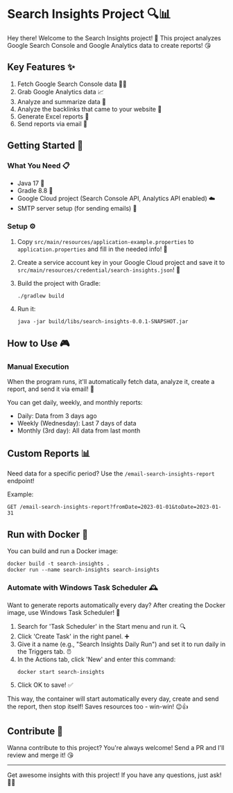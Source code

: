 # Search Insights Project 🔍📊

Hey there! Welcome to the Search Insights project! 🎉 This project analyzes Google Search Console and Google Analytics data to create reports! 😘

## Key Features ✨

1. Fetch Google Search Console data 🕵️‍♀️
2. Grab Google Analytics data 📈
3. Analyze and summarize data 🧮
4. Analyze the backlinks that came to your website 🥸
5. Generate Excel reports 📑
6. Send reports via email 📧

## Getting Started 🚀

### What You Need 📋

- Java 17 🍵
- Gradle 8.8 🐘
- Google Cloud project (Search Console API, Analytics API enabled) ☁️
- SMTP server setup (for sending emails) 📨

### Setup ⚙️

1. Copy `src/main/resources/application-example.properties` to `application.properties` and fill in the needed info! 💖

2. Create a service account key in your Google Cloud project and save it to `src/main/resources/credential/search-insights.json`! 🔑

3. Build the project with Gradle:
   ```
   ./gradlew build
   ```

4. Run it:
   ```
   java -jar build/libs/search-insights-0.0.1-SNAPSHOT.jar
   ```

## How to Use 🎮

### Manual Execution

When the program runs, it'll automatically fetch data, analyze it, create a report, and send it via email! 📧

You can get daily, weekly, and monthly reports:
- Daily: Data from 3 days ago
- Weekly (Wednesday): Last 7 days of data
- Monthly (3rd day): All data from last month

## Custom Reports 📊

Need data for a specific period? Use the `/email-search-insights-report` endpoint!

Example:
```
GET /email-search-insights-report?fromDate=2023-01-01&toDate=2023-01-31
```

## Run with Docker 🐳

You can build and run a Docker image:

```
docker build -t search-insights .
docker run --name search-insights search-insights
```

### Automate with Windows Task Scheduler 🕰️

Want to generate reports automatically every day? After creating the Docker image, use Windows Task Scheduler! 👀

1. Search for 'Task Scheduler' in the Start menu and run it. 🔍
2. Click 'Create Task' in the right panel. ➕
3. Give it a name (e.g., "Search Insights Daily Run") and set it to run daily in the Triggers tab. ⏰
4. In the Actions tab, click 'New' and enter this command:
   ```
   docker start search-insights
   ```
5. Click OK to save! ✅

This way, the container will start automatically every day, create and send the report, then stop itself! Saves resources too - win-win! 😉👍

## Contribute 💞

Wanna contribute to this project? You're always welcome! Send a PR and l'll review and merge it! 😘

---

Get awesome insights with this project! If you have any questions, just ask! 🎊🎉
